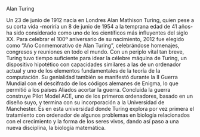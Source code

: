 Alan Turing

 Un 23 de junio de 1912 nacía en Londres Alan Mathison Turing,
quien pese a su corta vida -moriría un 8 de junio de 1954 a la temprana edad de 41 años- ha sido
considerado como uno de los científicos más influyentes del siglo XX. Para celebrar el 100º
aniversario de su nacimiento, 2012 fue elegido como “Año Conmemorativo de Alan Turing”,
celebrándose homenajes, congresos y reuniones en todo el mundo.
Con un periplo vital tan breve, Turing tuvo tiempo suficiente para idear la célebre máquina de
Turing, un dispositivo hipotético con capacidades similares a las de un ordenador actual y uno de los
elementos fundamentales de la teoría de la computación. Su genialidad también se manifestó durante
la II Guerra Mundial con el descifrado de los códigos alemanes de Enigma, lo que permitió a los países
Aliados acortar la guerra. Concluida la guerra construye Pilot Model ACE, uno de los primeros
ordenadores, basado en un diseño suyo, y termina con su incorporación a la Universidad de
Manchester. Es en esta universidad donde Turing explora por vez primera el tratamiento con
ordenador de algunos problemas en biología relacionados con el crecimiento y la forma de los seres
vivos, dando así paso a una nueva disciplina, la biología matemática. 
